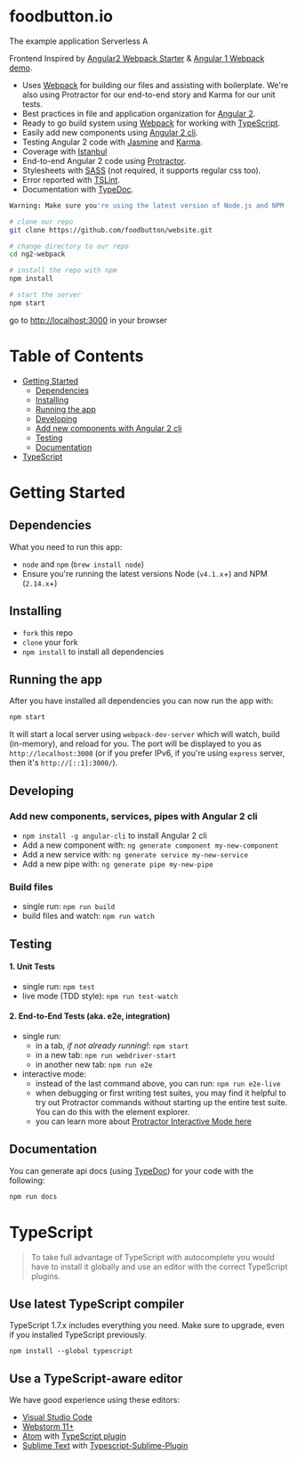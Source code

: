 # foodbutton.io
The example application Serverless A

Frontend Inspired by [Angular2 Webpack Starter](https://github.com/AngularClass/angular2-webpack-starter) & [Angular 1 Webpack demo](https://github.com/angular-tips/webpack-demo).


* Uses [Webpack](http://webpack.github.io/) for building our files and assisting with boilerplate. We're also using Protractor for our end-to-end story and Karma for our unit tests.
* Best practices in file and application organization for [Angular 2](https://angular.io/).
* Ready to go build system using [Webpack](https://webpack.github.io/docs/) for working with [TypeScript](http://www.typescriptlang.org/).
* Easily add new components using [Angular 2 cli](http://ngcli.github.io/).
* Testing Angular 2 code with [Jasmine](http://jasmine.github.io/) and [Karma](http://karma-runner.github.io/).
* Coverage with [Istanbul](https://github.com/gotwarlost/istanbul)
* End-to-end Angular 2 code using [Protractor](https://angular.github.io/protractor/).
* Stylesheets with [SASS](http://sass-lang.com/) (not required, it supports regular css too).
* Error reported with [TSLint](http://palantir.github.io/tslint/).
* Documentation with [TypeDoc](http://typedoc.io/).


```coffeescript
Warning: Make sure you're using the latest version of Node.js and NPM
```

```bash
# clone our repo
git clone https://github.com/foodbutton/website.git

# change directory to our repo
cd ng2-webpack

# install the repo with npm
npm install

# start the server
npm start
```
go to [http://localhost:3000](http://localhost:3000) in your browser

# Table of Contents
* [Getting Started](#getting-started)
    * [Dependencies](#dependencies)
    * [Installing](#installing)
    * [Running the app](#running-the-app)
    * [Developing](#developing)
    * [Add new components with Angular 2 cli](#add-new-components-services-pipes-with-angular-2-cli)
    * [Testing](#testing)
    * [Documentation](#documentation)
* [TypeScript](#typescript)

# Getting Started
## Dependencies
What you need to run this app:
* `node` and `npm` (`brew install node`)
* Ensure you're running the latest versions Node (`v4.1.x`+) and NPM (`2.14.x`+)

## Installing
* `fork` this repo
* `clone` your fork
* `npm install` to install all dependencies

## Running the app
After you have installed all dependencies you can now run the app with:
```bash
npm start
```

It will start a local server using `webpack-dev-server` which will watch, build (in-memory), and reload for you. The port will be displayed to you as `http://localhost:3000` (or if you prefer IPv6, if you're using `express` server, then it's `http://[::1]:3000/`).


## Developing

### Add new components, services, pipes with Angular 2 cli
* `npm install -g angular-cli` to install Angular 2 cli
* Add a new component with: `ng generate component my-new-component`
* Add a new service with: `ng generate service my-new-service`
* Add a new pipe with: `ng generate pipe my-new-pipe`

### Build files

* single run: `npm run build`
* build files and watch: `npm run watch`

## Testing

#### 1. Unit Tests

* single run: `npm test`
* live mode (TDD style): `npm run test-watch`

#### 2. End-to-End Tests (aka. e2e, integration)

* single run:
  * in a tab, *if not already running!*: `npm start`
  * in a new tab: `npm run webdriver-start`
  * in another new tab: `npm run e2e`
* interactive mode:
  * instead of the last command above, you can run: `npm run e2e-live`
  * when debugging or first writing test suites, you may find it helpful to try out Protractor commands without starting up the entire test suite. You can do this with the element explorer.
  * you can learn more about [Protractor Interactive Mode here](https://github.com/angular/protractor/blob/master/docs/debugging.md#testing-out-protractor-interactively)

## Documentation

You can generate api docs (using [TypeDoc](http://typedoc.io/)) for your code with the following:
```bash
npm run docs
```

# TypeScript
> To take full advantage of TypeScript with autocomplete you would have to install it globally and use an editor with the correct TypeScript plugins.

## Use latest TypeScript compiler
TypeScript 1.7.x includes everything you need. Make sure to upgrade, even if you installed TypeScript previously.

```
npm install --global typescript
```

## Use a TypeScript-aware editor
We have good experience using these editors:

* [Visual Studio Code](https://code.visualstudio.com/)
* [Webstorm 11+](https://www.jetbrains.com/webstorm/download/)
* [Atom](https://atom.io/) with [TypeScript plugin](https://atom.io/packages/atom-typescript)
* [Sublime Text](http://www.sublimetext.com/3) with [Typescript-Sublime-Plugin](https://github.com/Microsoft/Typescript-Sublime-plugin#installation)